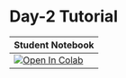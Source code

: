 # Day-2 Tutorial

| Student Notebook  |
| :------------- |
| [![Open In Colab](https://colab.research.google.com/assets/colab-badge.svg)](https://colab.research.google.com/github/ashimakeshava/ACC_SS2021/blob/main/Tutorials/Day-02/Data_Wrangling.ipynb)|
